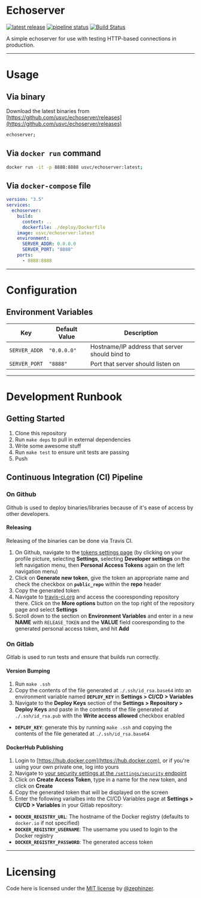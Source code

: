 # Echoserver

[![latest release](https://badge.fury.io/gh/usvc%2Fechoserver.svg)](https://github.com/usvc/echoserver/releases)
[![pipeline status](https://gitlab.com/usvc/services/echoserver/badges/master/pipeline.svg)](https://gitlab.com/usvc/services/echoserver/-/commits/master)
[![Build Status](https://travis-ci.org/usvc/echoserver.svg?branch=master)](https://travis-ci.org/usvc/echoserver)

A simple echoserver for use with testing HTTP-based connections in production.

- - -

# Usage

## Via binary

Download the latest binaries from [https://github.com/usvc/echoserver/releases](https://github.com/usvc/echoserver/releases)

```sh
echoserver;
```

## Via `docker run` command

```sh
docker run -it -p 8888:8888 usvc/echoserver:latest;
```

## Via `docker-compose` file

```yaml
version: "3.5"
services:
  echoserver:
    build:
      context: ..
      dockerfile: ./deploy/Dockerfile
    image: usvc/echoserver:latest
    environment:
      SERVER_ADDR: 0.0.0.0
      SERVER_PORT: "8888"
    ports:
      - 8888:8888
```

- - -

# Configuration

## Environment Variables

| Key | Default Value | Description |
| --- | --- | --- |
| `SERVER_ADDR` | `"0.0.0.0"` | Hostname/IP address that server should bind to |
| `SERVER_PORT` | `"8888"` | Port that server should listen on |

- - -

# Development Runbook

## Getting Started

1. Clone this repository
2. Run `make deps` to pull in external dependencies
3. Write some awesome stuff
4. Run `make test` to ensure unit tests are passing
5. Push

## Continuous Integration (CI) Pipeline

### On Github

Github is used to deploy binaries/libraries because of it's ease of access by other developers.

#### Releasing

Releasing of the binaries can be done via Travis CI.

1. On Github, navigate to the [tokens settings page](https://github.com/settings/tokens) (by clicking on your profile picture, selecting **Settings**, selecting **Developer settings** on the left navigation menu, then **Personal Access Tokens** again on the left navigation menu)
2. Click on **Generate new token**, give the token an appropriate name and check the checkbox on **`public_repo`** within the **repo** header
3. Copy the generated token
4. Navigate to [travis-ci.org](https://travis-ci.org) and access the cooresponding repository there. Click on the **More options** button on the top right of the repository page and select **Settings**
5. Scroll down to the section on **Environment Variables** and enter in a new **NAME** with `RELEASE_TOKEN` and the **VALUE** field cooresponding to the generated personal access token, and hit **Add**

### On Gitlab

Gitlab is used to run tests and ensure that builds run correctly.

#### Version Bumping

1. Run `make .ssh`
2. Copy the contents of the file generated at `./.ssh/id_rsa.base64` into an environment variable named **`DEPLOY_KEY`** in **Settings > CI/CD > Variables**
3. Navigate to the **Deploy Keys** section of the **Settings > Repository > Deploy Keys** and paste in the contents of the file generated at `./.ssh/id_rsa.pub` with the **Write access allowed** checkbox enabled

- **`DEPLOY_KEY`**: generate this by running `make .ssh` and copying the contents of the file generated at `./.ssh/id_rsa.base64`

#### DockerHub Publishing

1. Login to [https://hub.docker.com](https://hub.docker.com), or if you're using your own private one, log into yours
2. Navigate to [your security settings at the `/settings/security` endpoint](https://hub.docker.com/settings/security)
3. Click on **Create Access Token**, type in a name for the new token, and click on **Create**
4. Copy the generated token that will be displayed on the screen
5. Enter the following varialbes into the CI/CD Variables page at **Settings > CI/CD > Variables** in your Gitlab repository:

- **`DOCKER_REGISTRY_URL`**: The hostname of the Docker registry (defaults to `docker.io` if not specified)
- **`DOCKER_REGISTRY_USERNAME`**: The username you used to login to the Docker registry
- **`DOCKER_REGISTRY_PASSWORD`**: The generated access token

- - -

# Licensing

Code here is licensed under the [MIT license](./LICENSE) by [@zephinzer](https://gitlab.com/zephinzer).
